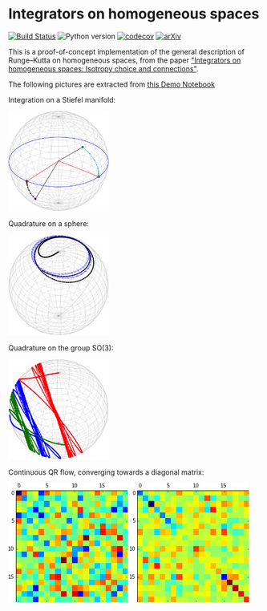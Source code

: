 # Integrators on homogeneous spaces

[![Build Status](https://github.com/olivierverdier/homogint/actions/workflows/python_package.yml/badge.svg?branch=main)](https://github.com/olivierverdier/homogint/actions/workflows/python_package.yml?query=branch%3Amain)
![Python version](https://img.shields.io/badge/Python-3.9%20|%203.10%20|%203.11%20|%203.12-blue.svg?logo=python&logoColor=gold)
[![codecov](https://codecov.io/github/olivierverdier/homogint/graph/badge.svg?token=Ea4XsTXw6A)](https://codecov.io/github/olivierverdier/homogint)
[![arXiv](https://img.shields.io/badge/arXiv-1402.6981-b31b1b.svg?logo=arxiv&logoColor=red)](https://arxiv.org/abs/1402.6981)

This is a proof-of-concept implementation of the general description of Runge–Kutta on homogeneous spaces, from the paper ["Integrators on homogeneous spaces: Isotropy choice and connections"](http://arxiv.org/abs/1402.6981).

The following pictures are extracted from [this Demo Notebook](https://gist.github.com/olivierverdier/ea449d66f856481fd80ab5aa76bb08c0)

Integration on a Stiefel manifold:

<img src="img/oja.png" alt="oja" width="200" />

Quadrature on a sphere:

<img src="img/quad.png" alt="quad" width="200" />

Quadrature on the group SO(3):

<img src="img/so3quad.png" alt="so3quad" width="200" />


Continuous QR flow, converging towards a diagonal matrix:

![matinit](img/matinit.png) ![matfinal](img/matfinal.png)


